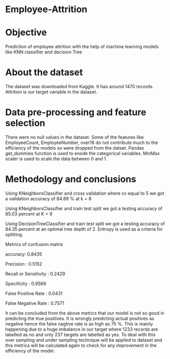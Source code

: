 # Employee-Attrition
# Objective
Prediction of employee attrition with the help of machine learning models like KNN classifier and decision Tree
# About the dataset
The dataset was downloaded from Kaggle. It has around 1470 records. Attrition is our target variable in the dataset.
# Data pre-processing and feature selection
There were no null values in the dataset. Some of the features like EmployeeCount, EmployeeNumber, over18 do not contribute much to the efficiency of the models so were dropped from the datset. Pandas get_dummies function is used to enode the categorical variables. MinMax scaler is used to scale the data between 0 and 1.
# Methodology and conclusions
Using KNeighborsClassifier and cross validation where cv equal to 5 we got a validation accuracy of 84.89 % at k = 8 


Using KNeighborsClassifier and train test split we got a testing accuracy of  85.03 percent at K = 9


Using DecisionTreeClassifier and train test split we got a testing accuracy of 84.35 percent at an optimal tree depth of 2. Entropy is used as a criteria for splitting.


Metrics of confusion matrix 

accuracy: 0.8435

Precision : 0.5152

Recall or Sensitivity : 0.2429

Specificity : 0.9569

False Positive Rate : 0.0431

False Negative Rate : 0.7571

It can be concluded from the above metrics that our model is not so good in predicting the true positives. It is wrongly predicting actual positives as negative hence the false nagtive rate is as high as 75 %. This is mainly happening due to a huge imbalance in our target where 1233 records are labelled as no and only 237 targets are labelled as yes. To deal with this over sampling and under sampling technique will be applied to dataset and this metrics will be calculated again to check for any improvement in the efficiency of the model.
